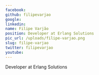 ```yaml
---
facebook: 
github: filipevarjao
google: 
linkedin: 
name: Filipe Varjão
position: Developer at Erlang Solutions
pic_url: /uploads/filipe-varjao.png
slug: filipe-varjao
twitter: filipevarjao
youtube: 
---
```

<p>Developer at Erlang Solutions</p>
